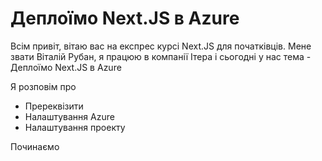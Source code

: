 # Деплоїмо Next.JS в Azure

Всім привіт, вітаю вас на експрес курсі Next.JS для початківців. Мене звати Віталій Рубан, я працюю в компанії Ітера і сьогодні у нас тема - Деплоїмо Next.JS в Azure

Я розповім про

* Пререквізити
* Налаштування Azure
* Налаштування проекту

Починаємо